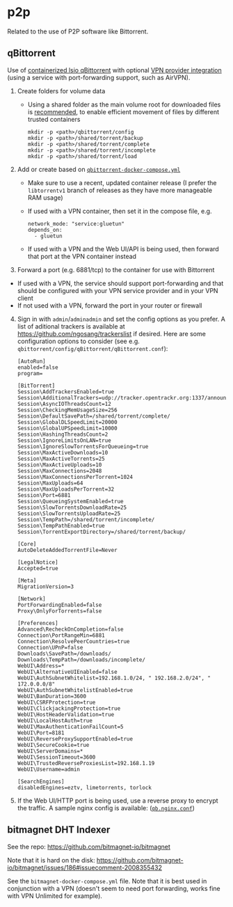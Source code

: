 # p2p

Related to the use of P2P software like Bittorrent.

## qBittorrent

Use of [containerized lsio qBittorrent](https://hub.docker.com/r/linuxserver/sabnzbd) with optional [VPN provider integration](../vpn) (using a service with port-forwarding support, such as AirVPN).

1. Create folders for volume data

    * Using a shared folder as the main volume root for downloaded files is [recommended](https://wiki.servarr.com/docker-guide#consistent-and-well-planned-paths), to enable efficient movement of files by different trusted containers

          mkdir -p <path>/qbittorrent/config
          mkdir -p <path>/shared/torrent/backup
          mkdir -p <path>/shared/torrent/complete
          mkdir -p <path>/shared/torrent/incomplete
          mkdir -p <path>/shared/torrent/load

2. Add or create based on [`qbittorrent-docker-compose.yml`](qbittorrent-docker-compose.yml)

    * Make sure to use a recent, updated container release (I prefer the `libtorrentv1` branch of releases as they have more manageable RAM usage)
    * If used with a VPN container, then set it in the compose file, e.g.

          network_mode: "service:gluetun"
          depends_on:
            - gluetun

    * If used with a VPN and the Web UI/API is being used, then forward that port at the VPN container instead

3. Forward a port (e.g. 6881/tcp) to the container for use with Bittorrent

  * If used with a VPN, the service should support port-forwarding and that should be configured with your VPN service provider and in your VPN client
  * If not used with a VPN, forward the port in your router or firewall

4. Sign in with `admin`/`adminadmin` and set the config options as you prefer. A list of aditional trackers is available at https://github.com/ngosang/trackerslist if desired.
   Here are some configuration options to consider (see e.g. `qbittorrent/config/qBittorrent/qBittorrent.conf`):

       [AutoRun]
       enabled=false
       program=

       [BitTorrent]
       Session\AddTrackersEnabled=true
       Session\AdditionalTrackers=udp://tracker.opentrackr.org:1337/announce\n\nhttp://tracker.opentrackr.org:1337/announce
       Session\AsyncIOThreadsCount=12
       Session\CheckingMemUsageSize=256
       Session\DefaultSavePath=/shared/torrent/complete/
       Session\GlobalDLSpeedLimit=20000
       Session\GlobalUPSpeedLimit=10000
       Session\HashingThreadsCount=2
       Session\IgnoreLimitsOnLAN=true
       Session\IgnoreSlowTorrentsForQueueing=true
       Session\MaxActiveDownloads=10
       Session\MaxActiveTorrents=25
       Session\MaxActiveUploads=10
       Session\MaxConnections=2048
       Session\MaxConnectionsPerTorrent=1024
       Session\MaxUploads=64
       Session\MaxUploadsPerTorrent=32
       Session\Port=6881
       Session\QueueingSystemEnabled=true
       Session\SlowTorrentsDownloadRate=25
       Session\SlowTorrentsUploadRate=25
       Session\TempPath=/shared/torrent/incomplete/
       Session\TempPathEnabled=true
       Session\TorrentExportDirectory=/shared/torrent/backup/
       
       [Core]
       AutoDeleteAddedTorrentFile=Never
       
       [LegalNotice]
       Accepted=true

       [Meta]
       MigrationVersion=3

       [Network]
       PortForwardingEnabled=false
       Proxy\OnlyForTorrents=false

       [Preferences]
       Advanced\RecheckOnCompletion=false
       Connection\PortRangeMin=6881
       Connection\ResolvePeerCountries=true
       Connection\UPnP=false
       Downloads\SavePath=/downloads/
       Downloads\TempPath=/downloads/incomplete/
       WebUI\Address=*
       WebUI\AlternativeUIEnabled=false
       WebUI\AuthSubnetWhitelist=192.168.1.0/24, " 192.168.2.0/24", " 172.0.0.0/8"
       WebUI\AuthSubnetWhitelistEnabled=true
       WebUI\BanDuration=3600
       WebUI\CSRFProtection=true
       WebUI\ClickjackingProtection=true
       WebUI\HostHeaderValidation=true
       WebUI\LocalHostAuth=true
       WebUI\MaxAuthenticationFailCount=5
       WebUI\Port=8181
       WebUI\ReverseProxySupportEnabled=true
       WebUI\SecureCookie=true
       WebUI\ServerDomains=*
       WebUI\SessionTimeout=3600
       WebUI\TrustedReverseProxiesList=192.168.1.19
       WebUI\Username=admin

       [SearchEngines]
       disabledEngines=eztv, limetorrents, torlock

6. If the Web UI/HTTP port is being used, use a reverse proxy to encrypt the traffic. A sample nginx config is available: ([`qb.nginx.conf`](qb.nginx.conf))

## bitmagnet DHT Indexer

See the repo: https://github.com/bitmagnet-io/bitmagnet

Note that it is hard on the disk: https://github.com/bitmagnet-io/bitmagnet/issues/186#issuecomment-2008355432

See the `bitmagnet-docker-compose.yml` file. Note that it is best used in conjunction with a VPN (doesn't seem to need port forwarding, works fine with VPN Unlimited for example).
